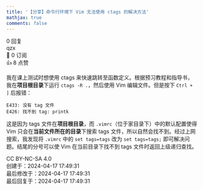 ```yaml
---
title: '【分享】命令行环境下 Vim 无法使用 ctags 的解决方法'
mathjax: true
comments: false
---
```

<div class="post-info">0 回复</div>

<div id="reply-0" class="reply">
<div class="reply-header">
<span>qzx</span>
<div class="reply-badges"><div class="badge">&#x1F516;&#xFE0E; 0 订阅</div><div class="badge badge-likes">&#x1F44D;&#xFE0E; 8 点赞</div></div>
</div>
<div class="reply-text">

我在课上测试时想使用 ctags 来快速跳转至函数定义。根据预习教程和指导书，我在**项目根目录**下运行 `ctags -R .`，然后使用 Vim 编辑文件。但是按下 `Ctrl + ]` 后报错：
```
E433: 没有 tag 文件
E426: 找不到 tag: printk
```

这是因为 tags 文件在**项目根目录**，而 `.vimrc`（位于家目录下）中的默认配置使得 Vim 只会在**当前文件所在的目录**下搜索 tags 文件，所以自然会找不到。经过上网搜索，我发现将 `.vimrc` 中的 `set tags=tags` 改为 `set tags=tags;` 即可解决问题。结尾的分号可以使 Vim 在当前目录下找不到 tags 文件时返回上级递归查找。

</div>
<div class="reply-footer">
<span>CC BY-NC-SA 4.0</span>
<div class="reply-datetime">
创建于：<time datetime="2024-04-17T17:49:31.262551+08:00" title="2024-04-17T17:49:31.262551+08:00">2024-04-17 17:49:31</time>
<br>最后修改于：<time datetime="2024-04-17T17:49:31.262551+08:00" title="2024-04-17T17:49:31.262551+08:00">2024-04-17 17:49:31</time>
<br>最后回复于：<time datetime="2024-04-17T17:49:31.262551+08:00" title="2024-04-17T17:49:31.262551+08:00">2024-04-17 17:49:31</time>
</div>
</div>
<div style="clear: both;"></div>
</div>


